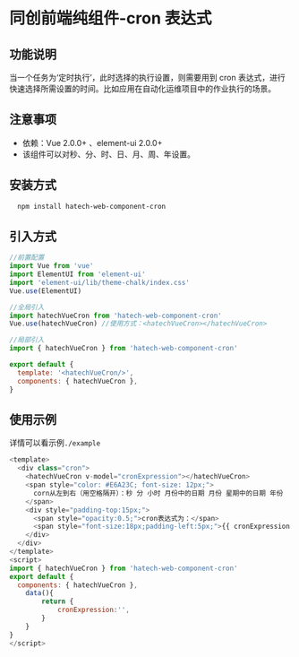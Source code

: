 # 同创前端纯组件-cron 表达式

## 功能说明

当一个任务为‘定时执行’，此时选择的执行设置，则需要用到 cron 表达式，进行快速选择所需设置的时间。比如应用在自动化运维项目中的作业执行的场景。

## 注意事项

- 依赖：Vue 2.0.0+ 、element-ui 2.0.0+
- 该组件可以对秒、分、时、日、月、周、年设置。

## 安装方式

```bash
  npm install hatech-web-component-cron
```

## 引入方式

```js
//前置配置
import Vue from 'vue'
import ElementUI from 'element-ui'
import 'element-ui/lib/theme-chalk/index.css'
Vue.use(ElementUI)

//全局引入
import hatechVueCron from 'hatech-web-component-cron'
Vue.use(hatechVueCron) //使用方式：<hatechVueCron></hatechVueCron>

//局部引入
import { hatechVueCron } from 'hatech-web-component-cron'

export default {
  template: '<hatechVueCron/>',
  components: { hatechVueCron },
}
```

## 使用示例

详情可以看示例`./example`

```js
<template>
  <div class="cron">
    <hatechVueCron v-model="cronExpression"></hatechVueCron>
    <span style="color: #E6A23C; font-size: 12px;">
      corn从左到右（用空格隔开）：秒 分 小时 月份中的日期 月份 星期中的日期 年份
    </span>
    <div style="padding-top:15px;">
      <span style="opacity:0.5;">cron表达式为：</span>
      <span style="font-size:18px;padding-left:5px;">{{ cronExpression }}</span>
    </div>
  </div>
</template>
<script>
import { hatechVueCron } from 'hatech-web-component-cron'
export default {
  components: { hatechVueCron },
    data(){
        return {
            cronExpression:'',
        }
    }
}
</script>
```
